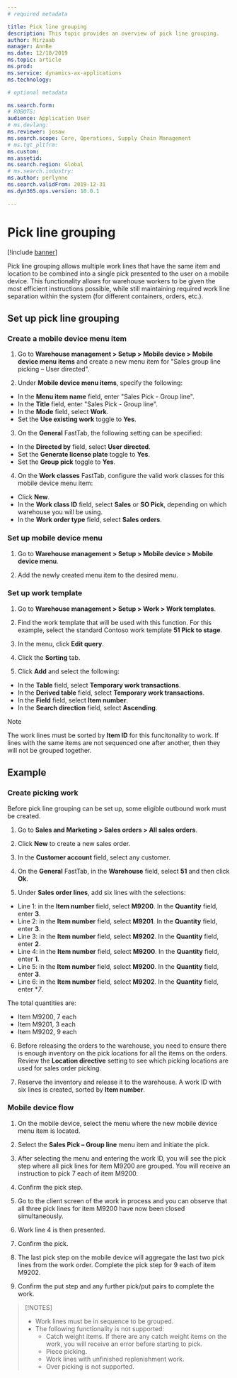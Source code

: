 ```yaml
---
# required metadata

title: Pick line grouping
description: This topic provides an overview of pick line grouping.
author: Mirzaab
manager: AnnBe
ms.date: 12/10/2019
ms.topic: article
ms.prod: 
ms.service: dynamics-ax-applications
ms.technology: 

# optional metadata

ms.search.form: 
# ROBOTS: 
audience: Application User
# ms.devlang: 
ms.reviewer: josaw
ms.search.scope: Core, Operations, Supply Chain Management
# ms.tgt_pltfrm: 
ms.custom: 
ms.assetid: 
ms.search.region: Global
# ms.search.industry: 
ms.author: perlynne
ms.search.validFrom: 2019-12-31
ms.dyn365.ops.version: 10.0.1

---
```


# Pick line grouping

[!include [banner](../includes/banner.md)]

Pick line grouping allows multiple work lines that have the same item and location to be combined into a single pick presented to the user on a mobile device. This functionality allows for warehouse workers to be given the most efficient instructions possible, while still maintaining required work line separation within the system (for different containers, orders, etc.).

## Set up pick line grouping

### Create a mobile device menu item

1. Go to **Warehouse management > Setup >  Mobile device > Mobile device menu items** and create a new menu item for "Sales group line picking – User directed".

2. Under **Mobile device menu items**, specify the following:
  
  - In the **Menu item name** field, enter "Sales Pick - Group line".
  - In the **Title** field, enter "Sales Pick - Group line".
  - In the **Mode** field, select **Work**.
  - Set the **Use existing work** toggle to **Yes**.

3. On the **General** FastTab, the following setting can be specified:

  - In the **Directed by** field, select **User directed**.
  - Set the  **Generate license plate** toggle to **Yes**.
  - Set the **Group pick** toggle to **Yes**.

4. On the **Work classes** FastTab, configure the valid work classes for this mobile device menu item:

  - Click **New**.
  - In the **Work class ID** field, select **Sales** or **SO Pick**, depending on which warehouse you will be using.
  - In the **Work order type** field, select **Sales orders**.

### Set up mobile device menu

1. Go to **Warehouse management > Setup > Mobile device > Mobile device menu**. 

1. Add the newly created menu item to the desired menu.

### Set up work template

1. Go to **Warehouse management > Setup > Work > Work templates**.

1. Find the work template that will be used with this function. For this example, select the standard Contoso work template **51 Pick to stage**.

1. In the menu, click **Edit query**.

1. Click the **Sorting** tab.

1. Click **Add** and select the following:

  - In the **Table** field, select **Temporary work transactions**.
  - In the **Derived table** field, select **Temporary work transactions**.
  - In the **Field** field, select **Item number**.
  - In the **Search direction** field, select **Ascending**.

> [!NOTE]
> The work lines must be sorted by **Item ID** for this funcitonality to work. If lines with the same items are not sequenced one after another, then they will not be grouped together.

## Example

### Create picking work

Before pick line grouping can be set up, some eligible outbound work must be created.

1. Go to **Sales and Marketing > Sales orders > All sales orders**.

2. Click **New** to create a new sales order. 

3. In the **Customer account** field, select any customer. 

4. On the **General** FastTab, in the **Warehouse** field, select **51** and then click **Ok**.

5. Under **Sales order lines**, add six lines with the selections:
  - Line 1: in the **Item number** field, select **M9200**. In the **Quantity** field, enter **3**.
  - Line 2: in the **Item number** field, select **M9201**. In the **Quantity** field, enter **3**. 
  - Line 3: in the **Item number** field, select **M9202**. In the **Quantity** field, enter **2**. 
  - Line 4: in the **Item number** field, select **M9200**. In the **Quantity** field, enter **1**. 
  - Line 5: in the **Item number** field, select **M9200**. In the **Quantity** field, enter **3**.
  - Line 6: in the **Item number** field, select **M9202**. In the **Quantity** field, enter **7*. 

  The total quantities are:
   - Item M9200, 7 each
   - Item M9201, 3 each
   - Item M9202, 9 each

6. Before releasing the orders to the warehouse, you need to ensure there is enough inventory on the pick locations for all the items on the orders. Review the **Location directive** setting to see which picking locations are used for sales order picking.

7. Reserve the inventory and release it to the warehouse. A work ID with six lines is created, sorted by **Item number**.

### Mobile device flow

1. On the mobile device, select the menu where the new mobile device menu item is located.

1. Select the **Sales Pick – Group line** menu item and initiate the pick.

1. After selecting the menu and entering the work ID, you will see the pick step where all pick lines for item M9200 are grouped. You will receive an instruction to pick 7 each of item M9200.

1. Confirm the pick step. 

1. Go to the client screen of the work in process and you can observe that all three pick lines for item M9200 have now been closed simultaneously.

1. Work line 4 is then presented.

1. Confirm the pick.

1. The last pick step on the mobile device will aggregate the last two pick lines from the work order. Complete the pick step for 9 each of item M9202.

1. Confirm the put step and any further pick/put pairs to complete the work.

> [!NOTES]
> - Work lines must be in sequence to be grouped.
> - The following functionality is not supported:
>   - Catch weight items. If there are any catch weight items on the work, you will receive an error before starting to pick.
>   - Piece picking.
>   - Work lines with unfinished replenishment work.
>   - Over picking is not supported.
